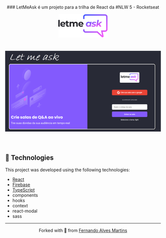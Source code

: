 <p align="center">
### LetMeAsk é um projeto para a trilha de React da #NLW 5 - Rocketseat
</p>

<p align="center">
  <img alt="Letmeask" src="https://raw.githubusercontent.com/ferferq/NLW-5/fe6bfbd2196558fe26af9df2aa13d2b8762c220c/logo.svg" width="160px">
</p>

<h1 align="center">
    <img alt="Letmeask" title="Letmeask" src="https://github.com/ferferq/NLW-5/blob/main/layout.png?raw=true" />
</h1>

<br>

## 🧪 Technologies

This project was developed using the following technologies:

- [React](https://reactjs.org)
- [Firebase](https://firebase.google.com/)
- [TypeScript](https://www.typescriptlang.org/)
- components
- hooks
- context
- react-modal
- sass

---

<p align="center">Forked with 💜 from <a href="https://github.com/ferferq">Fernando Alves Martins</a></p>

